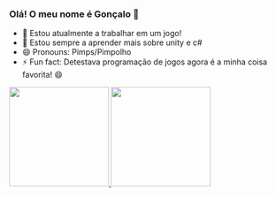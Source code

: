 ### Olá! O meu nome é Gonçalo 👋

- 🔭 Estou atualmente a trabalhar em um jogo!
- 🌱 Estou sempre a aprender mais sobre unity e c#
- 😄 Pronouns: Pimps/Pimpolho
- ⚡ Fun fact: Detestava programação de jogos agora é a minha coisa favorita! 😄

<div>
  <a href="https://github.com/rafaballerini">
  <img height="180em" src="https://github-readme-stats.vercel.app/api?username=rafaballerini&show_icons=true&theme=dracula&include_all_commits=true&count_private=true"/>
  <img height="180em" src="https://github-readme-stats.vercel.app/api/top-langs/?username=rafaballerini&layout=compact&langs_count=7&theme=dracula"/>
</div>
